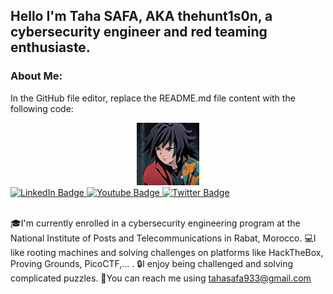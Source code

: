 ## Hello I'm Taha SAFA, AKA thehunt1s0n, a cybersecurity engineer and red teaming enthusiaste.

### About Me:


In the GitHub file editor, replace the README.md file content with the following code:

<div id="header" align="center">
  <img src="https://github.com/thehunt1s0n/media/blob/main/avatar.jpg?raw=true" width="100"/>
</div>

<div id="badges">
  <a href="your-linkedin-URL">
    <img src="https://img.shields.io/badge/LinkedIn-blue?style=for-the-badge&logo=linkedin&logoColor=white" alt="LinkedIn Badge"/>
  </a>
  <a href="your-youtube-URL">
    <img src="https://img.shields.io/badge/YouTube-red?style=for-the-badge&logo=youtube&logoColor=white" alt="Youtube Badge"/>
  </a>
  <a href="your-twitter-URL">
    <img src="https://img.shields.io/badge/Twitter-blue?style=for-the-badge&logo=twitter&logoColor=white" alt="Twitter Badge"/>
  </a>
</div>

<img src="https://komarev.com/ghpvc/?username=thehunt1s0n&style=flat-square&color=blue" alt=""/>

:mortar_board:I'm currently enrolled in a cybersecurity engineering program at the National Institute of Posts and Telecommunications in Rabat, Morocco.
:computer:I like rooting machines and solving challenges on platforms like HackTheBox, Proving Grounds, PicoCTF,... .
:lock:I enjoy being challenged and solving complicated puzzles.
:email:You can reach me using tahasafa933@gmail.com



<!--
**thehunt1s0n/thehunt1s0n** is a ✨ _special_ ✨ repository because its `README.md` (this file) appears on your GitHub profile.

Here are some ideas to get you started:

- 🔭 I’m currently working on ...
- 🌱 I’m currently learning ...
- 👯 I’m looking to collaborate on ...
- 🤔 I’m looking for help with ...
- 💬 Ask me about ...
- 📫 How to reach me: ...
- 😄 Pronouns: ...
- ⚡ Fun fact: ...
-->
